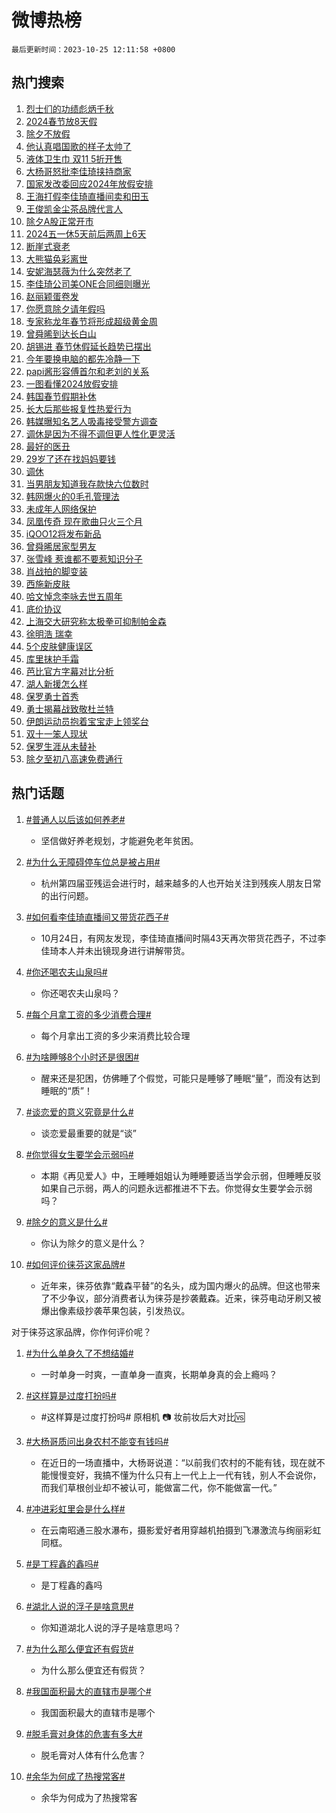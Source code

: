 # 微博热榜

`最后更新时间：2023-10-25 12:11:58 +0800`

## 热门搜索

1. [烈士们的功绩彪炳千秋](https://m.weibo.cn/search?containerid=100103type%3D1%26t%3D10%26q%3D%23%E7%83%88%E5%A3%AB%E4%BB%AC%E7%9A%84%E5%8A%9F%E7%BB%A9%E5%BD%AA%E7%82%B3%E5%8D%83%E7%A7%8B%23&stream_entry_id=51&isnewpage=1&extparam=seat%3D1%26c_type%3D51%26pos%3D0%26stream_entry_id%3D51%26q%3D%2523%25E7%2583%2588%25E5%25A3%25AB%25E4%25BB%25AC%25E7%259A%2584%25E5%258A%259F%25E7%25BB%25A9%25E5%25BD%25AA%25E7%2582%25B3%25E5%258D%2583%25E7%25A7%258B%2523%26dgr%3D0%26filter_type%3Drealtimehot%26cate%3D10103%26display_time%3D1698207117%26pre_seqid%3D169820711702002028184)
1. [2024春节放8天假](https://m.weibo.cn/search?containerid=100103type%3D1%26t%3D10%26q%3D%232024%E6%98%A5%E8%8A%82%E6%94%BE8%E5%A4%A9%E5%81%87%23&stream_entry_id=31&isnewpage=1&extparam=seat%3D1%26c_type%3D31%26dgr%3D0%26filter_type%3Drealtimehot%26cate%3D5001%26q%3D%25232024%25E6%2598%25A5%25E8%258A%2582%25E6%2594%25BE8%25E5%25A4%25A9%25E5%2581%2587%2523%26flag%3D4%26pos%3D0%26stream_entry_id%3D31%26realpos%3D1%26band_rank%3D1%26lcate%3D5001%26display_time%3D1698207117%26pre_seqid%3D169820711702002028184)
1. [除夕不放假](https://m.weibo.cn/search?containerid=100103type%3D1%26t%3D10%26q%3D%23%E9%99%A4%E5%A4%95%E4%B8%8D%E6%94%BE%E5%81%87%23&stream_entry_id=31&isnewpage=1&extparam=seat%3D1%26c_type%3D31%26dgr%3D0%26filter_type%3Drealtimehot%26cate%3D5001%26q%3D%2523%25E9%2599%25A4%25E5%25A4%2595%25E4%25B8%258D%25E6%2594%25BE%25E5%2581%2587%2523%26flag%3D4%26pos%3D1%26stream_entry_id%3D31%26realpos%3D2%26band_rank%3D2%26lcate%3D5001%26display_time%3D1698207117%26pre_seqid%3D169820711702002028184)
1. [他认真唱国歌的样子太帅了](https://m.weibo.cn/search?containerid=100103type%3D1%26t%3D10%26q%3D%23%E4%BB%96%E8%AE%A4%E7%9C%9F%E5%94%B1%E5%9B%BD%E6%AD%8C%E7%9A%84%E6%A0%B7%E5%AD%90%E5%A4%AA%E5%B8%85%E4%BA%86%23&stream_entry_id=31&isnewpage=1&extparam=seat%3D1%26c_type%3D31%26dgr%3D0%26filter_type%3Drealtimehot%26cate%3D5001%26q%3D%2523%25E4%25BB%2596%25E8%25AE%25A4%25E7%259C%259F%25E5%2594%25B1%25E5%259B%25BD%25E6%25AD%258C%25E7%259A%2584%25E6%25A0%25B7%25E5%25AD%2590%25E5%25A4%25AA%25E5%25B8%2585%25E4%25BA%2586%2523%26flag%3D32768%26pos%3D2%26stream_entry_id%3D31%26realpos%3D3%26band_rank%3D3%26lcate%3D5001%26display_time%3D1698207117%26pre_seqid%3D169820711702002028184)
1. [液体卫生巾 双11 5折开售](https://m.weibo.cn/search?containerid=100103type%3D1%26t%3D10%26q%3D%23%E6%B6%B2%E4%BD%93%E5%8D%AB%E7%94%9F%E5%B7%BE+%E5%8F%8C11+5%E6%8A%98%E5%BC%80%E5%94%AE%23&stream_entry_id=31&isnewpage=1&extparam=seat%3D1%26c_type%3D31%26filter_type%3Drealtimehot%26cate%3D5001%26q%3D%2523%25E6%25B6%25B2%25E4%25BD%2593%25E5%258D%25AB%25E7%2594%259F%25E5%25B7%25BE%2520%25E5%258F%258C11%25205%25E6%258A%2598%25E5%25BC%2580%25E5%2594%25AE%2523%26dgr%3D0%26is_ad_pos%3D1%26adid%3D208959%26topic_ad%3D1%26pos%3D3%26stream_entry_id%3D31%26band_rank%3D4%26lcate%3D5001%26display_time%3D1698207117%26pre_seqid%3D169820711702002028184)
1. [大杨哥怒批李佳琦挟持商家](https://m.weibo.cn/search?containerid=100103type%3D1%26t%3D10%26q%3D%23%E5%A4%A7%E6%9D%A8%E5%93%A5%E6%80%92%E6%89%B9%E6%9D%8E%E4%BD%B3%E7%90%A6%E6%8C%9F%E6%8C%81%E5%95%86%E5%AE%B6%23&stream_entry_id=31&isnewpage=1&extparam=seat%3D1%26c_type%3D31%26dgr%3D0%26filter_type%3Drealtimehot%26cate%3D5001%26q%3D%2523%25E5%25A4%25A7%25E6%259D%25A8%25E5%2593%25A5%25E6%2580%2592%25E6%2589%25B9%25E6%259D%258E%25E4%25BD%25B3%25E7%2590%25A6%25E6%258C%259F%25E6%258C%2581%25E5%2595%2586%25E5%25AE%25B6%2523%26flag%3D1%26pos%3D4%26stream_entry_id%3D31%26realpos%3D4%26band_rank%3D4%26lcate%3D5001%26display_time%3D1698207117%26pre_seqid%3D169820711702002028184)
1. [国家发改委回应2024年放假安排](https://m.weibo.cn/search?containerid=100103type%3D1%26t%3D10%26q%3D%23%E5%9B%BD%E5%AE%B6%E5%8F%91%E6%94%B9%E5%A7%94%E5%9B%9E%E5%BA%942024%E5%B9%B4%E6%94%BE%E5%81%87%E5%AE%89%E6%8E%92%23&stream_entry_id=31&isnewpage=1&extparam=seat%3D1%26c_type%3D31%26dgr%3D0%26filter_type%3Drealtimehot%26cate%3D5001%26q%3D%2523%25E5%259B%25BD%25E5%25AE%25B6%25E5%258F%2591%25E6%2594%25B9%25E5%25A7%2594%25E5%259B%259E%25E5%25BA%25942024%25E5%25B9%25B4%25E6%2594%25BE%25E5%2581%2587%25E5%25AE%2589%25E6%258E%2592%2523%26flag%3D1%26pos%3D5%26stream_entry_id%3D31%26realpos%3D5%26band_rank%3D5%26lcate%3D5001%26display_time%3D1698207117%26pre_seqid%3D169820711702002028184)
1. [王海打假李佳琦直播间卖和田玉](https://m.weibo.cn/search?containerid=100103type%3D1%26t%3D10%26q%3D%23%E7%8E%8B%E6%B5%B7%E6%89%93%E5%81%87%E6%9D%8E%E4%BD%B3%E7%90%A6%E7%9B%B4%E6%92%AD%E9%97%B4%E5%8D%96%E5%92%8C%E7%94%B0%E7%8E%89%23&stream_entry_id=31&isnewpage=1&extparam=seat%3D1%26c_type%3D31%26dgr%3D0%26filter_type%3Drealtimehot%26cate%3D5001%26q%3D%2523%25E7%258E%258B%25E6%25B5%25B7%25E6%2589%2593%25E5%2581%2587%25E6%259D%258E%25E4%25BD%25B3%25E7%2590%25A6%25E7%259B%25B4%25E6%2592%25AD%25E9%2597%25B4%25E5%258D%2596%25E5%2592%258C%25E7%2594%25B0%25E7%258E%2589%2523%26flag%3D2%26pos%3D6%26stream_entry_id%3D31%26realpos%3D6%26band_rank%3D6%26lcate%3D5001%26display_time%3D1698207117%26pre_seqid%3D169820711702002028184)
1. [王俊凯金尘茶品牌代言人](https://m.weibo.cn/search?containerid=100103type%3D1%26t%3D10%26q%3D%23%E7%8E%8B%E4%BF%8A%E5%87%AF%E9%87%91%E5%B0%98%E8%8C%B6%E5%93%81%E7%89%8C%E4%BB%A3%E8%A8%80%E4%BA%BA%23&stream_entry_id=31&isnewpage=1&extparam=seat%3D1%26c_type%3D31%26filter_type%3Drealtimehot%26cate%3D5001%26q%3D%2523%25E7%258E%258B%25E4%25BF%258A%25E5%2587%25AF%25E9%2587%2591%25E5%25B0%2598%25E8%258C%25B6%25E5%2593%2581%25E7%2589%258C%25E4%25BB%25A3%25E8%25A8%2580%25E4%25BA%25BA%2523%26dgr%3D0%26is_ad_pos%3D1%26adid%3D209029%26topic_ad%3D1%26pos%3D7%26stream_entry_id%3D31%26band_rank%3D7%26lcate%3D5001%26display_time%3D1698207117%26pre_seqid%3D169820711702002028184)
1. [除夕A股正常开市](https://m.weibo.cn/search?containerid=100103type%3D1%26t%3D10%26q%3D%23%E9%99%A4%E5%A4%95A%E8%82%A1%E6%AD%A3%E5%B8%B8%E5%BC%80%E5%B8%82%23&stream_entry_id=31&isnewpage=1&extparam=seat%3D1%26c_type%3D31%26dgr%3D0%26filter_type%3Drealtimehot%26cate%3D5001%26q%3D%2523%25E9%2599%25A4%25E5%25A4%2595A%25E8%2582%25A1%25E6%25AD%25A3%25E5%25B8%25B8%25E5%25BC%2580%25E5%25B8%2582%2523%26flag%3D1%26pos%3D8%26stream_entry_id%3D31%26realpos%3D7%26band_rank%3D7%26lcate%3D5001%26display_time%3D1698207117%26pre_seqid%3D169820711702002028184)
1. [2024五一休5天前后两周上6天](https://m.weibo.cn/search?containerid=100103type%3D1%26t%3D10%26q%3D%232024%E4%BA%94%E4%B8%80%E4%BC%915%E5%A4%A9%E5%89%8D%E5%90%8E%E4%B8%A4%E5%91%A8%E4%B8%8A6%E5%A4%A9%23&stream_entry_id=31&isnewpage=1&extparam=seat%3D1%26c_type%3D31%26dgr%3D0%26filter_type%3Drealtimehot%26cate%3D5001%26q%3D%25232024%25E4%25BA%2594%25E4%25B8%2580%25E4%25BC%25915%25E5%25A4%25A9%25E5%2589%258D%25E5%2590%258E%25E4%25B8%25A4%25E5%2591%25A8%25E4%25B8%258A6%25E5%25A4%25A9%2523%26flag%3D0%26pos%3D9%26stream_entry_id%3D31%26realpos%3D8%26band_rank%3D8%26lcate%3D5001%26display_time%3D1698207117%26pre_seqid%3D169820711702002028184)
1. [断崖式衰老](https://m.weibo.cn/search?containerid=100103type%3D1%26t%3D10%26q%3D%E6%96%AD%E5%B4%96%E5%BC%8F%E8%A1%B0%E8%80%81&stream_entry_id=31&isnewpage=1&extparam=seat%3D1%26c_type%3D31%26dgr%3D0%26filter_type%3Drealtimehot%26cate%3D5001%26q%3D%25E6%2596%25AD%25E5%25B4%2596%25E5%25BC%258F%25E8%25A1%25B0%25E8%2580%2581%26flag%3D1%26pos%3D10%26stream_entry_id%3D31%26realpos%3D9%26band_rank%3D9%26lcate%3D5001%26display_time%3D1698207117%26pre_seqid%3D169820711702002028184)
1. [大熊猫奂彩离世](https://m.weibo.cn/search?containerid=100103type%3D1%26t%3D10%26q%3D%23%E5%A4%A7%E7%86%8A%E7%8C%AB%E5%A5%82%E5%BD%A9%E7%A6%BB%E4%B8%96%23&stream_entry_id=31&isnewpage=1&extparam=seat%3D1%26c_type%3D31%26dgr%3D0%26filter_type%3Drealtimehot%26cate%3D5001%26q%3D%2523%25E5%25A4%25A7%25E7%2586%258A%25E7%258C%25AB%25E5%25A5%2582%25E5%25BD%25A9%25E7%25A6%25BB%25E4%25B8%2596%2523%26flag%3D1%26pos%3D11%26stream_entry_id%3D31%26realpos%3D10%26band_rank%3D10%26lcate%3D5001%26display_time%3D1698207117%26pre_seqid%3D169820711702002028184)
1. [安妮海瑟薇为什么突然老了](https://m.weibo.cn/search?containerid=100103type%3D1%26t%3D10%26q%3D%E5%AE%89%E5%A6%AE%E6%B5%B7%E7%91%9F%E8%96%87%E4%B8%BA%E4%BB%80%E4%B9%88%E7%AA%81%E7%84%B6%E8%80%81%E4%BA%86&stream_entry_id=31&isnewpage=1&extparam=seat%3D1%26c_type%3D31%26dgr%3D0%26filter_type%3Drealtimehot%26cate%3D5001%26q%3D%25E5%25AE%2589%25E5%25A6%25AE%25E6%25B5%25B7%25E7%2591%259F%25E8%2596%2587%25E4%25B8%25BA%25E4%25BB%2580%25E4%25B9%2588%25E7%25AA%2581%25E7%2584%25B6%25E8%2580%2581%25E4%25BA%2586%26flag%3D1%26pos%3D12%26stream_entry_id%3D31%26realpos%3D11%26band_rank%3D11%26lcate%3D5001%26display_time%3D1698207117%26pre_seqid%3D169820711702002028184)
1. [李佳琦公司美ONE合同细则曝光](https://m.weibo.cn/search?containerid=100103type%3D1%26t%3D10%26q%3D%23%E6%9D%8E%E4%BD%B3%E7%90%A6%E5%85%AC%E5%8F%B8%E7%BE%8EONE%E5%90%88%E5%90%8C%E7%BB%86%E5%88%99%E6%9B%9D%E5%85%89%23&stream_entry_id=31&isnewpage=1&extparam=seat%3D1%26c_type%3D31%26dgr%3D0%26filter_type%3Drealtimehot%26cate%3D5001%26q%3D%2523%25E6%259D%258E%25E4%25BD%25B3%25E7%2590%25A6%25E5%2585%25AC%25E5%258F%25B8%25E7%25BE%258EONE%25E5%2590%2588%25E5%2590%258C%25E7%25BB%2586%25E5%2588%2599%25E6%259B%259D%25E5%2585%2589%2523%26flag%3D2%26pos%3D13%26stream_entry_id%3D31%26realpos%3D12%26band_rank%3D12%26lcate%3D5001%26display_time%3D1698207117%26pre_seqid%3D169820711702002028184)
1. [赵丽颖蛋卷发](https://m.weibo.cn/search?containerid=100103type%3D1%26t%3D10%26q%3D%23%E8%B5%B5%E4%B8%BD%E9%A2%96%E8%9B%8B%E5%8D%B7%E5%8F%91%23&stream_entry_id=31&isnewpage=1&extparam=seat%3D1%26c_type%3D31%26dgr%3D0%26filter_type%3Drealtimehot%26cate%3D5001%26q%3D%2523%25E8%25B5%25B5%25E4%25B8%25BD%25E9%25A2%2596%25E8%259B%258B%25E5%258D%25B7%25E5%258F%2591%2523%26flag%3D1%26pos%3D14%26stream_entry_id%3D31%26realpos%3D13%26band_rank%3D13%26lcate%3D5001%26display_time%3D1698207117%26pre_seqid%3D169820711702002028184)
1. [你愿意除夕请年假吗](https://m.weibo.cn/search?containerid=100103type%3D1%26t%3D10%26q%3D%23%E4%BD%A0%E6%84%BF%E6%84%8F%E9%99%A4%E5%A4%95%E8%AF%B7%E5%B9%B4%E5%81%87%E5%90%97%23&stream_entry_id=31&isnewpage=1&extparam=seat%3D1%26c_type%3D31%26dgr%3D0%26filter_type%3Drealtimehot%26cate%3D5001%26q%3D%2523%25E4%25BD%25A0%25E6%2584%25BF%25E6%2584%258F%25E9%2599%25A4%25E5%25A4%2595%25E8%25AF%25B7%25E5%25B9%25B4%25E5%2581%2587%25E5%2590%2597%2523%26flag%3D1%26pos%3D15%26stream_entry_id%3D31%26realpos%3D14%26band_rank%3D14%26lcate%3D5001%26display_time%3D1698207117%26pre_seqid%3D169820711702002028184)
1. [专家称龙年春节将形成超级黄金周](https://m.weibo.cn/search?containerid=100103type%3D1%26t%3D10%26q%3D%23%E4%B8%93%E5%AE%B6%E7%A7%B0%E9%BE%99%E5%B9%B4%E6%98%A5%E8%8A%82%E5%B0%86%E5%BD%A2%E6%88%90%E8%B6%85%E7%BA%A7%E9%BB%84%E9%87%91%E5%91%A8%23&stream_entry_id=31&isnewpage=1&extparam=seat%3D1%26c_type%3D31%26dgr%3D0%26filter_type%3Drealtimehot%26cate%3D5001%26q%3D%2523%25E4%25B8%2593%25E5%25AE%25B6%25E7%25A7%25B0%25E9%25BE%2599%25E5%25B9%25B4%25E6%2598%25A5%25E8%258A%2582%25E5%25B0%2586%25E5%25BD%25A2%25E6%2588%2590%25E8%25B6%2585%25E7%25BA%25A7%25E9%25BB%2584%25E9%2587%2591%25E5%2591%25A8%2523%26flag%3D0%26pos%3D16%26stream_entry_id%3D31%26realpos%3D15%26band_rank%3D15%26lcate%3D5001%26display_time%3D1698207117%26pre_seqid%3D169820711702002028184)
1. [曾舜晞到达长白山](https://m.weibo.cn/search?containerid=100103type%3D1%26t%3D10%26q%3D%23%E6%9B%BE%E8%88%9C%E6%99%9E%E5%88%B0%E8%BE%BE%E9%95%BF%E7%99%BD%E5%B1%B1%23&stream_entry_id=31&isnewpage=1&extparam=seat%3D1%26c_type%3D31%26dgr%3D0%26filter_type%3Drealtimehot%26cate%3D5001%26q%3D%2523%25E6%259B%25BE%25E8%2588%259C%25E6%2599%259E%25E5%2588%25B0%25E8%25BE%25BE%25E9%2595%25BF%25E7%2599%25BD%25E5%25B1%25B1%2523%26flag%3D1%26pos%3D17%26stream_entry_id%3D31%26realpos%3D16%26band_rank%3D16%26lcate%3D5001%26display_time%3D1698207117%26pre_seqid%3D169820711702002028184)
1. [胡锡进 春节休假延长趋势已摆出](https://m.weibo.cn/search?containerid=100103type%3D1%26t%3D10%26q%3D%E8%83%A1%E9%94%A1%E8%BF%9B+%E6%98%A5%E8%8A%82%E4%BC%91%E5%81%87%E5%BB%B6%E9%95%BF%E8%B6%8B%E5%8A%BF%E5%B7%B2%E6%91%86%E5%87%BA&stream_entry_id=31&isnewpage=1&extparam=seat%3D1%26c_type%3D31%26dgr%3D0%26filter_type%3Drealtimehot%26cate%3D5001%26q%3D%25E8%2583%25A1%25E9%2594%25A1%25E8%25BF%259B%2520%25E6%2598%25A5%25E8%258A%2582%25E4%25BC%2591%25E5%2581%2587%25E5%25BB%25B6%25E9%2595%25BF%25E8%25B6%258B%25E5%258A%25BF%25E5%25B7%25B2%25E6%2591%2586%25E5%2587%25BA%26flag%3D1%26pos%3D18%26stream_entry_id%3D31%26realpos%3D17%26band_rank%3D17%26lcate%3D5001%26display_time%3D1698207117%26pre_seqid%3D169820711702002028184)
1. [今年要换电脑的都先冷静一下](https://m.weibo.cn/search?containerid=100103type%3D1%26t%3D10%26q%3D%23%E4%BB%8A%E5%B9%B4%E8%A6%81%E6%8D%A2%E7%94%B5%E8%84%91%E7%9A%84%E9%83%BD%E5%85%88%E5%86%B7%E9%9D%99%E4%B8%80%E4%B8%8B%23&stream_entry_id=31&isnewpage=1&extparam=seat%3D1%26c_type%3D31%26dgr%3D0%26filter_type%3Drealtimehot%26cate%3D5001%26q%3D%2523%25E4%25BB%258A%25E5%25B9%25B4%25E8%25A6%2581%25E6%258D%25A2%25E7%2594%25B5%25E8%2584%2591%25E7%259A%2584%25E9%2583%25BD%25E5%2585%2588%25E5%2586%25B7%25E9%259D%2599%25E4%25B8%2580%25E4%25B8%258B%2523%26flag%3D32768%26pos%3D19%26stream_entry_id%3D31%26realpos%3D18%26band_rank%3D18%26lcate%3D5001%26display_time%3D1698207117%26pre_seqid%3D169820711702002028184)
1. [papi酱形容傅首尔和老刘的关系](https://m.weibo.cn/search?containerid=100103type%3D1%26t%3D10%26q%3D%23papi%E9%85%B1%E5%BD%A2%E5%AE%B9%E5%82%85%E9%A6%96%E5%B0%94%E5%92%8C%E8%80%81%E5%88%98%E7%9A%84%E5%85%B3%E7%B3%BB%23&stream_entry_id=31&isnewpage=1&extparam=seat%3D1%26c_type%3D31%26dgr%3D0%26filter_type%3Drealtimehot%26cate%3D5001%26q%3D%2523papi%25E9%2585%25B1%25E5%25BD%25A2%25E5%25AE%25B9%25E5%2582%2585%25E9%25A6%2596%25E5%25B0%2594%25E5%2592%258C%25E8%2580%2581%25E5%2588%2598%25E7%259A%2584%25E5%2585%25B3%25E7%25B3%25BB%2523%26flag%3D1%26pos%3D20%26stream_entry_id%3D31%26realpos%3D19%26band_rank%3D19%26lcate%3D5001%26display_time%3D1698207117%26pre_seqid%3D169820711702002028184)
1. [一图看懂2024放假安排](https://m.weibo.cn/search?containerid=100103type%3D1%26t%3D10%26q%3D%23%E4%B8%80%E5%9B%BE%E7%9C%8B%E6%87%822024%E6%94%BE%E5%81%87%E5%AE%89%E6%8E%92%23&stream_entry_id=31&isnewpage=1&extparam=seat%3D1%26c_type%3D31%26dgr%3D0%26filter_type%3Drealtimehot%26cate%3D5001%26q%3D%2523%25E4%25B8%2580%25E5%259B%25BE%25E7%259C%258B%25E6%2587%25822024%25E6%2594%25BE%25E5%2581%2587%25E5%25AE%2589%25E6%258E%2592%2523%26flag%3D1%26pos%3D21%26stream_entry_id%3D31%26realpos%3D20%26band_rank%3D20%26lcate%3D5001%26display_time%3D1698207117%26pre_seqid%3D169820711702002028184)
1. [韩国春节假期补休](https://m.weibo.cn/search?containerid=100103type%3D1%26t%3D10%26q%3D%E9%9F%A9%E5%9B%BD%E6%98%A5%E8%8A%82%E5%81%87%E6%9C%9F%E8%A1%A5%E4%BC%91&stream_entry_id=31&isnewpage=1&extparam=seat%3D1%26c_type%3D31%26dgr%3D0%26filter_type%3Drealtimehot%26cate%3D5001%26q%3D%25E9%259F%25A9%25E5%259B%25BD%25E6%2598%25A5%25E8%258A%2582%25E5%2581%2587%25E6%259C%259F%25E8%25A1%25A5%25E4%25BC%2591%26flag%3D1%26pos%3D22%26stream_entry_id%3D31%26realpos%3D21%26band_rank%3D21%26lcate%3D5001%26display_time%3D1698207117%26pre_seqid%3D169820711702002028184)
1. [长大后那些报复性热爱行为](https://m.weibo.cn/search?containerid=100103type%3D1%26t%3D10%26q%3D%23%E9%95%BF%E5%A4%A7%E5%90%8E%E9%82%A3%E4%BA%9B%E6%8A%A5%E5%A4%8D%E6%80%A7%E7%83%AD%E7%88%B1%E8%A1%8C%E4%B8%BA%23&stream_entry_id=31&isnewpage=1&extparam=seat%3D1%26c_type%3D31%26dgr%3D0%26filter_type%3Drealtimehot%26cate%3D5001%26q%3D%2523%25E9%2595%25BF%25E5%25A4%25A7%25E5%2590%258E%25E9%2582%25A3%25E4%25BA%259B%25E6%258A%25A5%25E5%25A4%258D%25E6%2580%25A7%25E7%2583%25AD%25E7%2588%25B1%25E8%25A1%258C%25E4%25B8%25BA%2523%26flag%3D32768%26pos%3D23%26stream_entry_id%3D31%26realpos%3D22%26band_rank%3D22%26lcate%3D5001%26display_time%3D1698207117%26pre_seqid%3D169820711702002028184)
1. [韩媒曝知名艺人吸毒接受警方调查](https://m.weibo.cn/search?containerid=100103type%3D1%26t%3D10%26q%3D%23%E9%9F%A9%E5%AA%92%E6%9B%9D%E7%9F%A5%E5%90%8D%E8%89%BA%E4%BA%BA%E5%90%B8%E6%AF%92%E6%8E%A5%E5%8F%97%E8%AD%A6%E6%96%B9%E8%B0%83%E6%9F%A5%23&stream_entry_id=31&isnewpage=1&extparam=seat%3D1%26c_type%3D31%26dgr%3D0%26filter_type%3Drealtimehot%26cate%3D5001%26q%3D%2523%25E9%259F%25A9%25E5%25AA%2592%25E6%259B%259D%25E7%259F%25A5%25E5%2590%258D%25E8%2589%25BA%25E4%25BA%25BA%25E5%2590%25B8%25E6%25AF%2592%25E6%258E%25A5%25E5%258F%2597%25E8%25AD%25A6%25E6%2596%25B9%25E8%25B0%2583%25E6%259F%25A5%2523%26flag%3D1%26pos%3D24%26stream_entry_id%3D31%26realpos%3D23%26band_rank%3D23%26lcate%3D5001%26display_time%3D1698207117%26pre_seqid%3D169820711702002028184)
1. [调休是因为不得不调但更人性化更灵活](https://m.weibo.cn/search?containerid=100103type%3D1%26t%3D10%26q%3D%23%E8%B0%83%E4%BC%91%E6%98%AF%E5%9B%A0%E4%B8%BA%E4%B8%8D%E5%BE%97%E4%B8%8D%E8%B0%83%E4%BD%86%E6%9B%B4%E4%BA%BA%E6%80%A7%E5%8C%96%E6%9B%B4%E7%81%B5%E6%B4%BB%23&stream_entry_id=31&isnewpage=1&extparam=seat%3D1%26c_type%3D31%26dgr%3D0%26filter_type%3Drealtimehot%26cate%3D5001%26q%3D%2523%25E8%25B0%2583%25E4%25BC%2591%25E6%2598%25AF%25E5%259B%25A0%25E4%25B8%25BA%25E4%25B8%258D%25E5%25BE%2597%25E4%25B8%258D%25E8%25B0%2583%25E4%25BD%2586%25E6%259B%25B4%25E4%25BA%25BA%25E6%2580%25A7%25E5%258C%2596%25E6%259B%25B4%25E7%2581%25B5%25E6%25B4%25BB%2523%26flag%3D1%26pos%3D25%26stream_entry_id%3D31%26realpos%3D24%26band_rank%3D24%26lcate%3D5001%26display_time%3D1698207117%26pre_seqid%3D169820711702002028184)
1. [最好的医丑](https://m.weibo.cn/search?containerid=100103type%3D1%26t%3D10%26q%3D%E6%9C%80%E5%A5%BD%E7%9A%84%E5%8C%BB%E4%B8%91&stream_entry_id=31&isnewpage=1&extparam=seat%3D1%26c_type%3D31%26dgr%3D0%26filter_type%3Drealtimehot%26cate%3D5001%26q%3D%25E6%259C%2580%25E5%25A5%25BD%25E7%259A%2584%25E5%258C%25BB%25E4%25B8%2591%26flag%3D1%26pos%3D26%26stream_entry_id%3D31%26realpos%3D25%26band_rank%3D25%26lcate%3D5001%26display_time%3D1698207117%26pre_seqid%3D169820711702002028184)
1. [29岁了还在找妈妈要钱](https://m.weibo.cn/search?containerid=100103type%3D1%26t%3D10%26q%3D%2329%E5%B2%81%E4%BA%86%E8%BF%98%E5%9C%A8%E6%89%BE%E5%A6%88%E5%A6%88%E8%A6%81%E9%92%B1%23&stream_entry_id=31&isnewpage=1&extparam=seat%3D1%26c_type%3D31%26dgr%3D0%26filter_type%3Drealtimehot%26cate%3D5001%26q%3D%252329%25E5%25B2%2581%25E4%25BA%2586%25E8%25BF%2598%25E5%259C%25A8%25E6%2589%25BE%25E5%25A6%2588%25E5%25A6%2588%25E8%25A6%2581%25E9%2592%25B1%2523%26flag%3D0%26pos%3D27%26stream_entry_id%3D31%26realpos%3D26%26band_rank%3D26%26lcate%3D5001%26display_time%3D1698207117%26pre_seqid%3D169820711702002028184)
1. [调休](https://m.weibo.cn/search?containerid=100103type%3D1%26t%3D10%26q%3D%E8%B0%83%E4%BC%91&stream_entry_id=31&isnewpage=1&extparam=seat%3D1%26c_type%3D31%26dgr%3D0%26filter_type%3Drealtimehot%26cate%3D5001%26q%3D%25E8%25B0%2583%25E4%25BC%2591%26flag%3D0%26pos%3D28%26stream_entry_id%3D31%26realpos%3D27%26band_rank%3D27%26lcate%3D5001%26display_time%3D1698207117%26pre_seqid%3D169820711702002028184)
1. [当男朋友知道我存款快六位数时](https://m.weibo.cn/search?containerid=100103type%3D1%26t%3D10%26q%3D%23%E5%BD%93%E7%94%B7%E6%9C%8B%E5%8F%8B%E7%9F%A5%E9%81%93%E6%88%91%E5%AD%98%E6%AC%BE%E5%BF%AB%E5%85%AD%E4%BD%8D%E6%95%B0%E6%97%B6%23&stream_entry_id=31&isnewpage=1&extparam=seat%3D1%26c_type%3D31%26dgr%3D0%26filter_type%3Drealtimehot%26cate%3D5001%26q%3D%2523%25E5%25BD%2593%25E7%2594%25B7%25E6%259C%258B%25E5%258F%258B%25E7%259F%25A5%25E9%2581%2593%25E6%2588%2591%25E5%25AD%2598%25E6%25AC%25BE%25E5%25BF%25AB%25E5%2585%25AD%25E4%25BD%258D%25E6%2595%25B0%25E6%2597%25B6%2523%26flag%3D0%26pos%3D29%26stream_entry_id%3D31%26realpos%3D28%26band_rank%3D28%26lcate%3D5001%26display_time%3D1698207117%26pre_seqid%3D169820711702002028184)
1. [韩网爆火的0毛孔管理法](https://m.weibo.cn/search?containerid=100103type%3D1%26t%3D10%26q%3D%E9%9F%A9%E7%BD%91%E7%88%86%E7%81%AB%E7%9A%840%E6%AF%9B%E5%AD%94%E7%AE%A1%E7%90%86%E6%B3%95&stream_entry_id=31&isnewpage=1&extparam=seat%3D1%26c_type%3D31%26dgr%3D0%26filter_type%3Drealtimehot%26cate%3D5001%26q%3D%25E9%259F%25A9%25E7%25BD%2591%25E7%2588%2586%25E7%2581%25AB%25E7%259A%25840%25E6%25AF%259B%25E5%25AD%2594%25E7%25AE%25A1%25E7%2590%2586%25E6%25B3%2595%26flag%3D1%26pos%3D30%26stream_entry_id%3D31%26realpos%3D29%26band_rank%3D29%26lcate%3D5001%26display_time%3D1698207117%26pre_seqid%3D169820711702002028184)
1. [未成年人网络保护](https://m.weibo.cn/search?containerid=100103type%3D1%26t%3D10%26q%3D%23%E6%9C%AA%E6%88%90%E5%B9%B4%E4%BA%BA%E7%BD%91%E7%BB%9C%E4%BF%9D%E6%8A%A4%23&stream_entry_id=31&isnewpage=1&extparam=seat%3D1%26c_type%3D31%26dgr%3D0%26filter_type%3Drealtimehot%26cate%3D5001%26q%3D%2523%25E6%259C%25AA%25E6%2588%2590%25E5%25B9%25B4%25E4%25BA%25BA%25E7%25BD%2591%25E7%25BB%259C%25E4%25BF%259D%25E6%258A%25A4%2523%26flag%3D0%26pos%3D31%26stream_entry_id%3D31%26realpos%3D30%26band_rank%3D30%26lcate%3D5001%26display_time%3D1698207117%26pre_seqid%3D169820711702002028184)
1. [凤凰传奇 现在歌曲只火三个月](https://m.weibo.cn/search?containerid=100103type%3D1%26t%3D10%26q%3D%E5%87%A4%E5%87%B0%E4%BC%A0%E5%A5%87+%E7%8E%B0%E5%9C%A8%E6%AD%8C%E6%9B%B2%E5%8F%AA%E7%81%AB%E4%B8%89%E4%B8%AA%E6%9C%88&stream_entry_id=31&isnewpage=1&extparam=seat%3D1%26c_type%3D31%26dgr%3D0%26filter_type%3Drealtimehot%26cate%3D5001%26q%3D%25E5%2587%25A4%25E5%2587%25B0%25E4%25BC%25A0%25E5%25A5%2587%2520%25E7%258E%25B0%25E5%259C%25A8%25E6%25AD%258C%25E6%259B%25B2%25E5%258F%25AA%25E7%2581%25AB%25E4%25B8%2589%25E4%25B8%25AA%25E6%259C%2588%26flag%3D1%26pos%3D32%26stream_entry_id%3D31%26realpos%3D31%26band_rank%3D31%26lcate%3D5001%26display_time%3D1698207117%26pre_seqid%3D169820711702002028184)
1. [iQOO12将发布新品](https://m.weibo.cn/search?containerid=100103type%3D1%26t%3D10%26q%3D%23iQOO12%E5%B0%86%E5%8F%91%E5%B8%83%E6%96%B0%E5%93%81%23&stream_entry_id=31&isnewpage=1&extparam=seat%3D1%26c_type%3D31%26dgr%3D0%26filter_type%3Drealtimehot%26cate%3D5001%26q%3D%2523iQOO12%25E5%25B0%2586%25E5%258F%2591%25E5%25B8%2583%25E6%2596%25B0%25E5%2593%2581%2523%26flag%3D1%26pos%3D33%26stream_entry_id%3D31%26realpos%3D32%26band_rank%3D32%26lcate%3D5001%26display_time%3D1698207117%26pre_seqid%3D169820711702002028184)
1. [曾舜晞居家型男友](https://m.weibo.cn/search?containerid=100103type%3D1%26t%3D10%26q%3D%23%E6%9B%BE%E8%88%9C%E6%99%9E%E5%B1%85%E5%AE%B6%E5%9E%8B%E7%94%B7%E5%8F%8B%23&stream_entry_id=31&isnewpage=1&extparam=seat%3D1%26c_type%3D31%26dgr%3D0%26filter_type%3Drealtimehot%26cate%3D5001%26q%3D%2523%25E6%259B%25BE%25E8%2588%259C%25E6%2599%259E%25E5%25B1%2585%25E5%25AE%25B6%25E5%259E%258B%25E7%2594%25B7%25E5%258F%258B%2523%26flag%3D0%26adid%3D209024%26pos%3D34%26stream_entry_id%3D31%26realpos%3D33%26band_rank%3D33%26lcate%3D5001%26display_time%3D1698207117%26pre_seqid%3D169820711702002028184)
1. [张雪峰 惹谁都不要惹知识分子](https://m.weibo.cn/search?containerid=100103type%3D1%26t%3D10%26q%3D%E5%BC%A0%E9%9B%AA%E5%B3%B0+%E6%83%B9%E8%B0%81%E9%83%BD%E4%B8%8D%E8%A6%81%E6%83%B9%E7%9F%A5%E8%AF%86%E5%88%86%E5%AD%90&stream_entry_id=31&isnewpage=1&extparam=seat%3D1%26c_type%3D31%26dgr%3D0%26filter_type%3Drealtimehot%26cate%3D5001%26q%3D%25E5%25BC%25A0%25E9%259B%25AA%25E5%25B3%25B0%2520%25E6%2583%25B9%25E8%25B0%2581%25E9%2583%25BD%25E4%25B8%258D%25E8%25A6%2581%25E6%2583%25B9%25E7%259F%25A5%25E8%25AF%2586%25E5%2588%2586%25E5%25AD%2590%26flag%3D0%26pos%3D35%26stream_entry_id%3D31%26realpos%3D34%26band_rank%3D34%26lcate%3D5001%26display_time%3D1698207117%26pre_seqid%3D169820711702002028184)
1. [肖战拍的脚变装](https://m.weibo.cn/search?containerid=100103type%3D1%26t%3D10%26q%3D%23%E8%82%96%E6%88%98%E6%8B%8D%E7%9A%84%E8%84%9A%E5%8F%98%E8%A3%85%23&stream_entry_id=31&isnewpage=1&extparam=seat%3D1%26c_type%3D31%26dgr%3D0%26filter_type%3Drealtimehot%26cate%3D5001%26q%3D%2523%25E8%2582%2596%25E6%2588%2598%25E6%258B%258D%25E7%259A%2584%25E8%2584%259A%25E5%258F%2598%25E8%25A3%2585%2523%26flag%3D1%26pos%3D36%26stream_entry_id%3D31%26realpos%3D35%26band_rank%3D35%26lcate%3D5001%26display_time%3D1698207117%26pre_seqid%3D169820711702002028184)
1. [西施新皮肤](https://m.weibo.cn/search?containerid=100103type%3D1%26t%3D10%26q%3D%E8%A5%BF%E6%96%BD%E6%96%B0%E7%9A%AE%E8%82%A4&stream_entry_id=31&isnewpage=1&extparam=seat%3D1%26c_type%3D31%26dgr%3D0%26filter_type%3Drealtimehot%26cate%3D5001%26q%3D%25E8%25A5%25BF%25E6%2596%25BD%25E6%2596%25B0%25E7%259A%25AE%25E8%2582%25A4%26flag%3D1%26pos%3D37%26stream_entry_id%3D31%26realpos%3D36%26band_rank%3D36%26lcate%3D5001%26display_time%3D1698207117%26pre_seqid%3D169820711702002028184)
1. [哈文悼念李咏去世五周年](https://m.weibo.cn/search?containerid=100103type%3D1%26t%3D10%26q%3D%23%E5%93%88%E6%96%87%E6%82%BC%E5%BF%B5%E6%9D%8E%E5%92%8F%E5%8E%BB%E4%B8%96%E4%BA%94%E5%91%A8%E5%B9%B4%23&stream_entry_id=31&isnewpage=1&extparam=seat%3D1%26c_type%3D31%26dgr%3D0%26filter_type%3Drealtimehot%26cate%3D5001%26q%3D%2523%25E5%2593%2588%25E6%2596%2587%25E6%2582%25BC%25E5%25BF%25B5%25E6%259D%258E%25E5%2592%258F%25E5%258E%25BB%25E4%25B8%2596%25E4%25BA%2594%25E5%2591%25A8%25E5%25B9%25B4%2523%26flag%3D1%26pos%3D38%26stream_entry_id%3D31%26realpos%3D37%26band_rank%3D37%26lcate%3D5001%26display_time%3D1698207117%26pre_seqid%3D169820711702002028184)
1. [底价协议](https://m.weibo.cn/search?containerid=100103type%3D1%26t%3D10%26q%3D%E5%BA%95%E4%BB%B7%E5%8D%8F%E8%AE%AE&stream_entry_id=31&isnewpage=1&extparam=seat%3D1%26c_type%3D31%26dgr%3D0%26filter_type%3Drealtimehot%26cate%3D5001%26q%3D%25E5%25BA%2595%25E4%25BB%25B7%25E5%258D%258F%25E8%25AE%25AE%26flag%3D1%26pos%3D39%26stream_entry_id%3D31%26realpos%3D38%26band_rank%3D38%26lcate%3D5001%26display_time%3D1698207117%26pre_seqid%3D169820711702002028184)
1. [上海交大研究称太极拳可抑制帕金森](https://m.weibo.cn/search?containerid=100103type%3D1%26t%3D10%26q%3D%23%E4%B8%8A%E6%B5%B7%E4%BA%A4%E5%A4%A7%E7%A0%94%E7%A9%B6%E7%A7%B0%E5%A4%AA%E6%9E%81%E6%8B%B3%E5%8F%AF%E6%8A%91%E5%88%B6%E5%B8%95%E9%87%91%E6%A3%AE%23&stream_entry_id=31&isnewpage=1&extparam=seat%3D1%26c_type%3D31%26dgr%3D0%26filter_type%3Drealtimehot%26cate%3D5001%26q%3D%2523%25E4%25B8%258A%25E6%25B5%25B7%25E4%25BA%25A4%25E5%25A4%25A7%25E7%25A0%2594%25E7%25A9%25B6%25E7%25A7%25B0%25E5%25A4%25AA%25E6%259E%2581%25E6%258B%25B3%25E5%258F%25AF%25E6%258A%2591%25E5%2588%25B6%25E5%25B8%2595%25E9%2587%2591%25E6%25A3%25AE%2523%26flag%3D1%26pos%3D40%26stream_entry_id%3D31%26realpos%3D39%26band_rank%3D39%26lcate%3D5001%26display_time%3D1698207117%26pre_seqid%3D169820711702002028184)
1. [徐明浩 瑞幸](https://m.weibo.cn/search?containerid=100103type%3D1%26t%3D10%26q%3D%E5%BE%90%E6%98%8E%E6%B5%A9+%E7%91%9E%E5%B9%B8&stream_entry_id=31&isnewpage=1&extparam=seat%3D1%26c_type%3D31%26dgr%3D0%26filter_type%3Drealtimehot%26cate%3D5001%26q%3D%25E5%25BE%2590%25E6%2598%258E%25E6%25B5%25A9%2520%25E7%2591%259E%25E5%25B9%25B8%26flag%3D1%26pos%3D41%26stream_entry_id%3D31%26realpos%3D40%26band_rank%3D40%26lcate%3D5001%26display_time%3D1698207117%26pre_seqid%3D169820711702002028184)
1. [5个皮肤健康误区](https://m.weibo.cn/search?containerid=100103type%3D1%26t%3D10%26q%3D5%E4%B8%AA%E7%9A%AE%E8%82%A4%E5%81%A5%E5%BA%B7%E8%AF%AF%E5%8C%BA&stream_entry_id=31&isnewpage=1&extparam=seat%3D1%26c_type%3D31%26dgr%3D0%26filter_type%3Drealtimehot%26cate%3D5001%26q%3D5%25E4%25B8%25AA%25E7%259A%25AE%25E8%2582%25A4%25E5%2581%25A5%25E5%25BA%25B7%25E8%25AF%25AF%25E5%258C%25BA%26flag%3D1%26pos%3D42%26stream_entry_id%3D31%26realpos%3D41%26band_rank%3D41%26lcate%3D5001%26display_time%3D1698207117%26pre_seqid%3D169820711702002028184)
1. [库里抹护手霜](https://m.weibo.cn/search?containerid=100103type%3D1%26t%3D10%26q%3D%23%E5%BA%93%E9%87%8C%E6%8A%B9%E6%8A%A4%E6%89%8B%E9%9C%9C%23&stream_entry_id=31&isnewpage=1&extparam=seat%3D1%26c_type%3D31%26dgr%3D0%26filter_type%3Drealtimehot%26cate%3D5001%26q%3D%2523%25E5%25BA%2593%25E9%2587%258C%25E6%258A%25B9%25E6%258A%25A4%25E6%2589%258B%25E9%259C%259C%2523%26flag%3D1%26pos%3D43%26stream_entry_id%3D31%26realpos%3D42%26band_rank%3D42%26lcate%3D5001%26display_time%3D1698207117%26pre_seqid%3D169820711702002028184)
1. [芭比官方字幕对比分析](https://m.weibo.cn/search?containerid=100103type%3D1%26t%3D10%26q%3D%23%E8%8A%AD%E6%AF%94%E5%AE%98%E6%96%B9%E5%AD%97%E5%B9%95%E5%AF%B9%E6%AF%94%E5%88%86%E6%9E%90%23&stream_entry_id=31&isnewpage=1&extparam=seat%3D1%26c_type%3D31%26dgr%3D0%26filter_type%3Drealtimehot%26cate%3D5001%26q%3D%2523%25E8%258A%25AD%25E6%25AF%2594%25E5%25AE%2598%25E6%2596%25B9%25E5%25AD%2597%25E5%25B9%2595%25E5%25AF%25B9%25E6%25AF%2594%25E5%2588%2586%25E6%259E%2590%2523%26flag%3D1%26pos%3D44%26stream_entry_id%3D31%26realpos%3D43%26band_rank%3D43%26lcate%3D5001%26display_time%3D1698207117%26pre_seqid%3D169820711702002028184)
1. [湖人新援怎么样](https://m.weibo.cn/search?containerid=100103type%3D1%26t%3D10%26q%3D%23%E6%B9%96%E4%BA%BA%E6%96%B0%E6%8F%B4%E6%80%8E%E4%B9%88%E6%A0%B7%23&stream_entry_id=31&isnewpage=1&extparam=seat%3D1%26c_type%3D31%26dgr%3D0%26filter_type%3Drealtimehot%26cate%3D5001%26q%3D%2523%25E6%25B9%2596%25E4%25BA%25BA%25E6%2596%25B0%25E6%258F%25B4%25E6%2580%258E%25E4%25B9%2588%25E6%25A0%25B7%2523%26flag%3D1%26pos%3D45%26stream_entry_id%3D31%26realpos%3D44%26band_rank%3D44%26lcate%3D5001%26display_time%3D1698207117%26pre_seqid%3D169820711702002028184)
1. [保罗勇士首秀](https://m.weibo.cn/search?containerid=100103type%3D1%26t%3D10%26q%3D%23%E4%BF%9D%E7%BD%97%E5%8B%87%E5%A3%AB%E9%A6%96%E7%A7%80%23&stream_entry_id=31&isnewpage=1&extparam=seat%3D1%26c_type%3D31%26dgr%3D0%26filter_type%3Drealtimehot%26cate%3D5001%26q%3D%2523%25E4%25BF%259D%25E7%25BD%2597%25E5%258B%2587%25E5%25A3%25AB%25E9%25A6%2596%25E7%25A7%2580%2523%26flag%3D1%26pos%3D46%26stream_entry_id%3D31%26realpos%3D45%26band_rank%3D45%26lcate%3D5001%26display_time%3D1698207117%26pre_seqid%3D169820711702002028184)
1. [勇士揭幕战致敬杜兰特](https://m.weibo.cn/search?containerid=100103type%3D1%26t%3D10%26q%3D%23%E5%8B%87%E5%A3%AB%E6%8F%AD%E5%B9%95%E6%88%98%E8%87%B4%E6%95%AC%E6%9D%9C%E5%85%B0%E7%89%B9%23&stream_entry_id=31&isnewpage=1&extparam=seat%3D1%26c_type%3D31%26dgr%3D0%26filter_type%3Drealtimehot%26cate%3D5001%26q%3D%2523%25E5%258B%2587%25E5%25A3%25AB%25E6%258F%25AD%25E5%25B9%2595%25E6%2588%2598%25E8%2587%25B4%25E6%2595%25AC%25E6%259D%259C%25E5%2585%25B0%25E7%2589%25B9%2523%26flag%3D1%26pos%3D47%26stream_entry_id%3D31%26realpos%3D46%26band_rank%3D46%26lcate%3D5001%26display_time%3D1698207117%26pre_seqid%3D169820711702002028184)
1. [伊朗运动员抱着宝宝走上领奖台](https://m.weibo.cn/search?containerid=100103type%3D1%26t%3D10%26q%3D%23%E4%BC%8A%E6%9C%97%E8%BF%90%E5%8A%A8%E5%91%98%E6%8A%B1%E7%9D%80%E5%AE%9D%E5%AE%9D%E8%B5%B0%E4%B8%8A%E9%A2%86%E5%A5%96%E5%8F%B0%23&stream_entry_id=31&isnewpage=1&extparam=seat%3D1%26c_type%3D31%26dgr%3D0%26filter_type%3Drealtimehot%26cate%3D5001%26q%3D%2523%25E4%25BC%258A%25E6%259C%2597%25E8%25BF%2590%25E5%258A%25A8%25E5%2591%2598%25E6%258A%25B1%25E7%259D%2580%25E5%25AE%259D%25E5%25AE%259D%25E8%25B5%25B0%25E4%25B8%258A%25E9%25A2%2586%25E5%25A5%2596%25E5%258F%25B0%2523%26flag%3D32768%26pos%3D48%26stream_entry_id%3D31%26realpos%3D47%26band_rank%3D47%26lcate%3D5001%26display_time%3D1698207117%26pre_seqid%3D169820711702002028184)
1. [双十一笨人现状](https://m.weibo.cn/search?containerid=100103type%3D1%26t%3D10%26q%3D%23%E5%8F%8C%E5%8D%81%E4%B8%80%E7%AC%A8%E4%BA%BA%E7%8E%B0%E7%8A%B6%23&stream_entry_id=31&isnewpage=1&extparam=seat%3D1%26c_type%3D31%26dgr%3D0%26filter_type%3Drealtimehot%26cate%3D5001%26q%3D%2523%25E5%258F%258C%25E5%258D%2581%25E4%25B8%2580%25E7%25AC%25A8%25E4%25BA%25BA%25E7%258E%25B0%25E7%258A%25B6%2523%26flag%3D0%26pos%3D49%26stream_entry_id%3D31%26realpos%3D48%26band_rank%3D48%26lcate%3D5001%26display_time%3D1698207117%26pre_seqid%3D169820711702002028184)
1. [保罗生涯从未替补](https://m.weibo.cn/search?containerid=100103type%3D1%26t%3D10%26q%3D%23%E4%BF%9D%E7%BD%97%E7%94%9F%E6%B6%AF%E4%BB%8E%E6%9C%AA%E6%9B%BF%E8%A1%A5%23&stream_entry_id=31&isnewpage=1&extparam=seat%3D1%26c_type%3D31%26dgr%3D0%26filter_type%3Drealtimehot%26cate%3D5001%26q%3D%2523%25E4%25BF%259D%25E7%25BD%2597%25E7%2594%259F%25E6%25B6%25AF%25E4%25BB%258E%25E6%259C%25AA%25E6%259B%25BF%25E8%25A1%25A5%2523%26flag%3D1%26pos%3D50%26stream_entry_id%3D31%26realpos%3D49%26band_rank%3D49%26lcate%3D5001%26display_time%3D1698207117%26pre_seqid%3D169820711702002028184)
1. [除夕至初八高速免费通行](https://m.weibo.cn/search?containerid=100103type%3D1%26t%3D10%26q%3D%23%E9%99%A4%E5%A4%95%E8%87%B3%E5%88%9D%E5%85%AB%E9%AB%98%E9%80%9F%E5%85%8D%E8%B4%B9%E9%80%9A%E8%A1%8C%23&stream_entry_id=31&isnewpage=1&extparam=seat%3D1%26c_type%3D31%26dgr%3D0%26filter_type%3Drealtimehot%26cate%3D5001%26q%3D%2523%25E9%2599%25A4%25E5%25A4%2595%25E8%2587%25B3%25E5%2588%259D%25E5%2585%25AB%25E9%25AB%2598%25E9%2580%259F%25E5%2585%258D%25E8%25B4%25B9%25E9%2580%259A%25E8%25A1%258C%2523%26flag%3D0%26pos%3D51%26stream_entry_id%3D31%26realpos%3D50%26band_rank%3D50%26lcate%3D5001%26display_time%3D1698207117%26pre_seqid%3D169820711702002028184)

## 热门话题

1. [#普通人以后该如何养老#](https://m.weibo.cn/search?containerid=231522type%3D1%26t%3D10%26q%3D%23%E6%99%AE%E9%80%9A%E4%BA%BA%E4%BB%A5%E5%90%8E%E8%AF%A5%E5%A6%82%E4%BD%95%E5%85%BB%E8%80%81%23&stream_entry_id=128&isnewpage=1&extparam=seat%3D1%26cate%3D5004%26pos%3D1-0-0%26unitid%3D1698043325814%26dgr%3D0%26c_type%3D128%26lcate%3D5004%26display_time%3D1698207117%26pre_seqid%3D169820711791501799115)
    - 坚信做好养老规划，才能避免老年贫困。

1. [#为什么无障碍停车位总是被占用#](https://m.weibo.cn/search?containerid=231522type%3D1%26t%3D10%26q%3D%23%E4%B8%BA%E4%BB%80%E4%B9%88%E6%97%A0%E9%9A%9C%E7%A2%8D%E5%81%9C%E8%BD%A6%E4%BD%8D%E6%80%BB%E6%98%AF%E8%A2%AB%E5%8D%A0%E7%94%A8%23&stream_entry_id=128&isnewpage=1&extparam=seat%3D1%26cate%3D5004%26pos%3D1-0-1%26unitid%3D1698199972724%26dgr%3D0%26c_type%3D128%26lcate%3D5004%26display_time%3D1698207117%26pre_seqid%3D169820711791501799115)
    - 杭州第四届亚残运会进行时，越来越多的人也开始关注到残疾人朋友日常的出行问题。

1. [#如何看李佳琦直播间又带货花西子#](https://m.weibo.cn/search?containerid=231522type%3D1%26t%3D10%26q%3D%23%E5%A6%82%E4%BD%95%E7%9C%8B%E6%9D%8E%E4%BD%B3%E7%90%A6%E7%9B%B4%E6%92%AD%E9%97%B4%E5%8F%88%E5%B8%A6%E8%B4%A7%E8%8A%B1%E8%A5%BF%E5%AD%90%23&stream_entry_id=128&isnewpage=1&extparam=seat%3D1%26cate%3D5004%26pos%3D1-0-2%26unitid%3D1698151688630%26dgr%3D0%26c_type%3D128%26lcate%3D5004%26display_time%3D1698207117%26pre_seqid%3D169820711791501799115)
    - 10月24日，有网友发现，李佳琦直播间时隔43天再次带货花西子，不过李佳琦本人并未出镜现身进行讲解带货。

1. [#你还喝农夫山泉吗#](https://m.weibo.cn/search?containerid=231522type%3D1%26t%3D10%26q%3D%23%E4%BD%A0%E8%BF%98%E5%96%9D%E5%86%9C%E5%A4%AB%E5%B1%B1%E6%B3%89%E5%90%97%23&stream_entry_id=128&isnewpage=1&extparam=seat%3D1%26cate%3D5004%26pos%3D1-0-3%26unitid%3D1698139646505%26dgr%3D0%26c_type%3D128%26lcate%3D5004%26display_time%3D1698207117%26pre_seqid%3D169820711791501799115)
    - 你还喝农夫山泉吗？

1. [#每个月拿工资的多少消费合理#](https://m.weibo.cn/search?containerid=231522type%3D1%26t%3D10%26q%3D%23%E6%AF%8F%E4%B8%AA%E6%9C%88%E6%8B%BF%E5%B7%A5%E8%B5%84%E7%9A%84%E5%A4%9A%E5%B0%91%E6%B6%88%E8%B4%B9%E5%90%88%E7%90%86%23&stream_entry_id=128&isnewpage=1&extparam=seat%3D1%26cate%3D5004%26pos%3D1-0-4%26unitid%3D1698133645779%26dgr%3D0%26c_type%3D128%26lcate%3D5004%26display_time%3D1698207117%26pre_seqid%3D169820711791501799115)
    - 每个月拿出工资的多少来消费比较合理

1. [#为啥睡够8个小时还是很困#](https://m.weibo.cn/search?containerid=231522type%3D1%26t%3D10%26q%3D%23%E4%B8%BA%E5%95%A5%E7%9D%A1%E5%A4%9F8%E4%B8%AA%E5%B0%8F%E6%97%B6%E8%BF%98%E6%98%AF%E5%BE%88%E5%9B%B0%23&stream_entry_id=128&isnewpage=1&extparam=seat%3D1%26cate%3D5004%26pos%3D1-0-5%26unitid%3D1698147513657%26dgr%3D0%26c_type%3D128%26lcate%3D5004%26display_time%3D1698207117%26pre_seqid%3D169820711791501799115)
    - 醒来还是犯困，仿佛睡了个假觉，可能只是睡够了睡眠“量”，而没有达到睡眠的“质”！

1. [#谈恋爱的意义究竟是什么#](https://m.weibo.cn/search?containerid=231522type%3D1%26t%3D10%26q%3D%23%E8%B0%88%E6%81%8B%E7%88%B1%E7%9A%84%E6%84%8F%E4%B9%89%E7%A9%B6%E7%AB%9F%E6%98%AF%E4%BB%80%E4%B9%88%23&stream_entry_id=128&isnewpage=1&extparam=seat%3D1%26cate%3D5004%26pos%3D1-0-6%26unitid%3D1698072793860%26dgr%3D0%26c_type%3D128%26lcate%3D5004%26display_time%3D1698207117%26pre_seqid%3D169820711791501799115)
    - 谈恋爱最重要的就是“谈”

1. [#你觉得女生要学会示弱吗#](https://m.weibo.cn/search?containerid=231522type%3D1%26t%3D10%26q%3D%23%E4%BD%A0%E8%A7%89%E5%BE%97%E5%A5%B3%E7%94%9F%E8%A6%81%E5%AD%A6%E4%BC%9A%E7%A4%BA%E5%BC%B1%E5%90%97%23&stream_entry_id=128&isnewpage=1&extparam=seat%3D1%26cate%3D5004%26pos%3D1-0-7%26unitid%3D1698136069318%26dgr%3D0%26c_type%3D128%26lcate%3D5004%26display_time%3D1698207117%26pre_seqid%3D169820711791501799115)
    - 本期《再见爱人》中，王睡睡姐姐认为睡睡要适当学会示弱，但睡睡反驳如果自己示弱，两人的问题永远都推进不下去。你觉得女生要学会示弱吗？

1. [#除夕的意义是什么#](https://m.weibo.cn/search?containerid=231522type%3D1%26t%3D10%26q%3D%23%E9%99%A4%E5%A4%95%E7%9A%84%E6%84%8F%E4%B9%89%E6%98%AF%E4%BB%80%E4%B9%88%23&stream_entry_id=128&isnewpage=1&extparam=seat%3D1%26cate%3D5004%26pos%3D1-0-8%26unitid%3D1698205375805%26dgr%3D0%26c_type%3D128%26lcate%3D5004%26display_time%3D1698207117%26pre_seqid%3D169820711791501799115)
    - 你认为除夕的意义是什么？

1. [#如何评价徕芬这家品牌#](https://m.weibo.cn/search?containerid=231522type%3D1%26t%3D10%26q%3D%23%E5%A6%82%E4%BD%95%E8%AF%84%E4%BB%B7%E5%BE%95%E8%8A%AC%E8%BF%99%E5%AE%B6%E5%93%81%E7%89%8C%23&stream_entry_id=128&isnewpage=1&extparam=seat%3D1%26cate%3D5004%26pos%3D1-0-9%26unitid%3D1698190690906%26dgr%3D0%26c_type%3D128%26lcate%3D5004%26display_time%3D1698207117%26pre_seqid%3D169820711791501799115)
    - 近年来，徕芬依靠“戴森平替”的名头，成为国内爆火的品牌。但这也带来了不少争议，部分消费者认为徕芬是抄袭戴森。近来，徕芬电动牙刷又被爆出像素级抄袭苹果包装，引发热议。

对于徕芬这家品牌，你作何评价呢？

1. [#为什么单身久了不想结婚#](https://m.weibo.cn/search?containerid=231522type%3D1%26t%3D10%26q%3D%23%E4%B8%BA%E4%BB%80%E4%B9%88%E5%8D%95%E8%BA%AB%E4%B9%85%E4%BA%86%E4%B8%8D%E6%83%B3%E7%BB%93%E5%A9%9A%23&stream_entry_id=128&isnewpage=1&extparam=seat%3D1%26cate%3D5004%26pos%3D1-0-10%26unitid%3D1698063467729%26dgr%3D0%26c_type%3D128%26lcate%3D5004%26display_time%3D1698207117%26pre_seqid%3D169820711791501799115)
    - 一时单身一时爽，一直单身一直爽，长期单身真的会上瘾吗？

1. [#这样算是过度打扮吗#](https://m.weibo.cn/search?containerid=231522type%3D1%26t%3D10%26q%3D%23%E8%BF%99%E6%A0%B7%E7%AE%97%E6%98%AF%E8%BF%87%E5%BA%A6%E6%89%93%E6%89%AE%E5%90%97%23&stream_entry_id=128&isnewpage=1&extparam=seat%3D1%26cate%3D5004%26pos%3D1-0-11%26unitid%3D1698130330783%26dgr%3D0%26c_type%3D128%26lcate%3D5004%26display_time%3D1698207117%26pre_seqid%3D169820711791501799115)
    - #这样算是过度打扮吗# 原相机 📷 妆前妆后大对比🆚 ​

1. [#大杨哥质问出身农村不能变有钱吗#](https://m.weibo.cn/search?containerid=231522type%3D1%26t%3D10%26q%3D%23%E5%A4%A7%E6%9D%A8%E5%93%A5%E8%B4%A8%E9%97%AE%E5%87%BA%E8%BA%AB%E5%86%9C%E6%9D%91%E4%B8%8D%E8%83%BD%E5%8F%98%E6%9C%89%E9%92%B1%E5%90%97%23&stream_entry_id=128&isnewpage=1&extparam=seat%3D1%26cate%3D5004%26pos%3D1-0-12%26unitid%3D1698206582540%26dgr%3D0%26c_type%3D128%26lcate%3D5004%26display_time%3D1698207117%26pre_seqid%3D169820711791501799115)
    - 在近日的一场直播中，大杨哥说道：“以前我们农村的不能有钱，现在就不能慢慢变好，我搞不懂为什么只有上一代上上一代有钱，别人不会说你，而我们草根创业却不被认可，能做富二代，你不能做富一代。”

1. [#冲进彩虹里会是什么样#](https://m.weibo.cn/search?containerid=231522type%3D1%26t%3D10%26q%3D%23%E5%86%B2%E8%BF%9B%E5%BD%A9%E8%99%B9%E9%87%8C%E4%BC%9A%E6%98%AF%E4%BB%80%E4%B9%88%E6%A0%B7%23&stream_entry_id=128&isnewpage=1&extparam=seat%3D1%26cate%3D5004%26pos%3D1-0-13%26unitid%3D1698129744059%26dgr%3D0%26c_type%3D128%26lcate%3D5004%26display_time%3D1698207117%26pre_seqid%3D169820711791501799115)
    - 在云南昭通三股水瀑布，摄影爱好者用穿越机拍摄到飞瀑激流与绚丽彩虹同框。

1. [#是丁程鑫的鑫吗#](https://m.weibo.cn/search?containerid=231522type%3D1%26t%3D10%26q%3D%23%E6%98%AF%E4%B8%81%E7%A8%8B%E9%91%AB%E7%9A%84%E9%91%AB%E5%90%97%23&stream_entry_id=128&isnewpage=1&extparam=seat%3D1%26cate%3D5004%26pos%3D1-0-14%26unitid%3D1698200871593%26dgr%3D0%26c_type%3D128%26lcate%3D5004%26display_time%3D1698207117%26pre_seqid%3D169820711791501799115)
    - 是丁程鑫的鑫吗

1. [#湖北人说的浮子是啥意思#](https://m.weibo.cn/search?containerid=231522type%3D1%26t%3D10%26q%3D%23%E6%B9%96%E5%8C%97%E4%BA%BA%E8%AF%B4%E7%9A%84%E6%B5%AE%E5%AD%90%E6%98%AF%E5%95%A5%E6%84%8F%E6%80%9D%23&stream_entry_id=128&isnewpage=1&extparam=seat%3D1%26cate%3D5004%26pos%3D1-0-15%26unitid%3D1698158290658%26dgr%3D0%26c_type%3D128%26lcate%3D5004%26display_time%3D1698207117%26pre_seqid%3D169820711791501799115)
    - 你知道湖北人说的浮子是啥意思吗？

1. [#为什么那么便宜还有假货#](https://m.weibo.cn/search?containerid=231522type%3D1%26t%3D10%26q%3D%23%E4%B8%BA%E4%BB%80%E4%B9%88%E9%82%A3%E4%B9%88%E4%BE%BF%E5%AE%9C%E8%BF%98%E6%9C%89%E5%81%87%E8%B4%A7%23&stream_entry_id=128&isnewpage=1&extparam=seat%3D1%26cate%3D5004%26pos%3D1-0-16%26unitid%3D1698193685864%26dgr%3D0%26c_type%3D128%26lcate%3D5004%26display_time%3D1698207117%26pre_seqid%3D169820711791501799115)
    - 为什么那么便宜还有假货？

1. [#我国面积最大的直辖市是哪个#](https://m.weibo.cn/search?containerid=231522type%3D1%26t%3D10%26q%3D%23%E6%88%91%E5%9B%BD%E9%9D%A2%E7%A7%AF%E6%9C%80%E5%A4%A7%E7%9A%84%E7%9B%B4%E8%BE%96%E5%B8%82%E6%98%AF%E5%93%AA%E4%B8%AA%23&stream_entry_id=128&isnewpage=1&extparam=seat%3D1%26cate%3D5004%26pos%3D1-0-17%26unitid%3D1698156498400%26dgr%3D0%26c_type%3D128%26lcate%3D5004%26display_time%3D1698207117%26pre_seqid%3D169820711791501799115)
    - 我国面积最大的直辖市是哪个

1. [#脱毛膏对身体的危害有多大#](https://m.weibo.cn/search?containerid=231522type%3D1%26t%3D10%26q%3D%23%E8%84%B1%E6%AF%9B%E8%86%8F%E5%AF%B9%E8%BA%AB%E4%BD%93%E7%9A%84%E5%8D%B1%E5%AE%B3%E6%9C%89%E5%A4%9A%E5%A4%A7%23&stream_entry_id=128&isnewpage=1&extparam=seat%3D1%26cate%3D5004%26pos%3D1-0-18%26unitid%3D1698115334787%26dgr%3D0%26c_type%3D128%26lcate%3D5004%26display_time%3D1698207117%26pre_seqid%3D169820711791501799115)
    - 脱毛膏对人体有什么危害？

1. [#余华为何成了热搜常客#](https://m.weibo.cn/search?containerid=231522type%3D1%26t%3D10%26q%3D%23%E4%BD%99%E5%8D%8E%E4%B8%BA%E4%BD%95%E6%88%90%E4%BA%86%E7%83%AD%E6%90%9C%E5%B8%B8%E5%AE%A2%23&stream_entry_id=128&isnewpage=1&extparam=seat%3D1%26cate%3D5004%26pos%3D1-0-19%26unitid%3D1698149900328%26dgr%3D0%26c_type%3D128%26lcate%3D5004%26display_time%3D1698207117%26pre_seqid%3D169820711791501799115)
    - 余华为何成为了热搜常客

